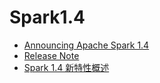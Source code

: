 # Spark1.4
- [Announcing Apache Spark 1.4](http://databricks.com/blog/2015/06/11/announcing-apache-spark-1-4.html)
- [Release Note](http://spark.apache.org/releases/spark-release-1-4-0.html)
- [Spark 1.4 新特性概述](http://mp.weixin.qq.com/s?__biz=MjM5NTc2MTg3Mw==&mid=205592626&idx=1&sn=a5b4287dce901fe291422faf60ec3e70#rd)

